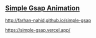 ## [Simple Gsap Animation](https://simple-gsap.vercel.app/)

http://farhan-nahid.github.io/simple-gsap

https://simple-gsap.vercel.app/
